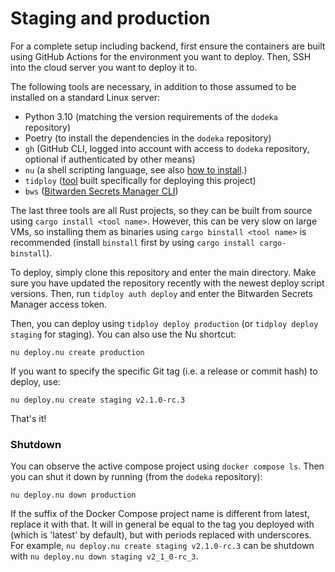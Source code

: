 

# Staging and production

For a complete setup including backend, first ensure the containers are built using GitHub Actions for the environment you want to deploy. Then, SSH into the cloud server you want to deploy it to. 

The following tools are necessary, in addition to those assumed to be installed on a standard Linux server:

* Python 3.10 (matching the version requirements of the `dodeka` repository)
* Poetry (to install the dependencies in the `dodeka` repository)
* `gh` (GitHub CLI, logged into account with access to `dodeka` repository, optional if authenticated by other means)
* `nu` (a shell scripting language, see also [how to install](../setup/docker.md#installing-nushell).)
* `tidploy` ([tool](https://github.com/tiptenbrink/tidploy) built specifically for deploying this project)
* `bws` ([Bitwarden Secrets Manager CLI](https://github.com/bitwarden/sdk))

The last three tools are all Rust projects, so they can be built from source using `cargo install <tool name>`. However, this can be very slow on large VMs, so installing them as binaries using `cargo binstall <tool name>` is recommended (install `binstall` first by using `cargo install cargo-binstall`).

To deploy, simply clone this repository and enter the main directory. Make sure you have updated the repository recently with the newest deploy script versions. Then, run `tidploy auth deploy` and enter the Bitwarden Secrets Manager access token. 

Then, you can deploy using `tidploy deploy production` (or `tidploy deploy staging` for staging). You can also use the Nu shortcut:

```
nu deploy.nu create production
```


If you want to specify the specific Git tag (i.e. a release or commit hash) to deploy, use:

```
nu deploy.nu create staging v2.1.0-rc.3
```

That's it!

### Shutdown

You can observe the active compose project using `docker compose ls`. Then you can shut it down by running (from the `dodeka` repository):

```
nu deploy.nu down production
```


If the suffix of the Docker Compose project name is different from latest, replace it with that. It will in general be equal to the tag you deployed with (which is 'latest' by default), but with periods replaced with underscores. For example, `nu deploy.nu create staging v2.1.0-rc.3` can be shutdown with `nu deploy.nu down staging v2_1_0-rc_3`.